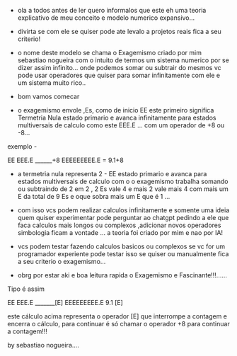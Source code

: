 - ola a todos antes de ler quero informalos que este
eh uma teoria explicativo de meu conceito e modelo
numerico expansivo...

- divirta se com ele se quiser pode ate levalo a projetos reais fica a seu criterio!

- o nome deste modelo se chama o Exagemismo 
criado por mim sebastiao nogueira com o intuito
de termos um sistema numerico por se dizer assim
infinito... onde podemos somar ou subtrair do mesmos 
vc pode usar operadores que quiser para somar infinitamente com ele e um sistema muito rico..


- bom vamos comecar


- o exagemismo envole ,Es, como de inicio
EE este primeiro significa Termetria Nula 
estado primario e avanca infinitamente para estados
multiversais de calculo como este EEE.E ...
com um operador de +8 ou -8...


exemplo - 

EE
EEE.E
______+8
EEEEEEEEE.E = 9.1+8

- a termetria nula representa 2 - EE estado primario
e avanca para estados multiversais de calculo com o 
o exagemismo trabalha somando ou subtraindo de 2 em 2 , 2 Es vale 4  e mais 2 vale mais 4 com mais um E da total de 9 Es e oque sobra mais um E que é 1 ...


- com isso vcs podem realizar calculos infinitamente e somente uma ideia quem quiser experimentar pode perguntar ao chatgpt pedindo a ele que faca calculos mais longos ou complexos ,adicionar novos operadores simbologia ficam a vontade ...
a teoria foi criado por mim e nao por IA!

- vcs podem testar fazendo calculos basicos ou complexos se vc for um programador experiente pode testar isso se quiser ou manualmente fica a seu criterio o exagemismo...


- obrg por estar aki e boa leitura rapida o 
Exagemismo e Fascinante!!!......


Tipo é assim 

EE
EEE.E
_______[E]
EEEEEEEEE.E 9.1 [E]

este cálculo acima representa o operador [E] que interrompe a contagem e encerra o cálculo, para continuar é só chamar o operador +8 para continuar a contagem!!!




by sebastiao nogueira....

